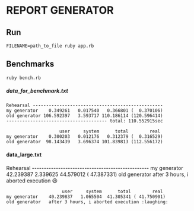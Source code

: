 # REPORT GENERATOR
## Run
`FILENAME=path_to_file ruby app.rb`


## Benchmarks
`ruby bench.rb`
##### data_for_benchmark.txt
```
Rehearsal -------------------------------------------------
my generator    0.349261   0.017540   0.366801 (  0.370106)
old generator 106.592397   3.593717 110.186114 (120.596414)
-------------------------------------- total: 110.552915sec
```
```
                    user     system      total        real
my generator    0.300203   0.012176   0.312379 (  0.316529)
old generator  98.143439   3.696374 101.839813 (112.556172)
```
#### data_large.txt
Rehearsal -------------------------------------------------
my generator   42.239387   2.339625  44.579012 ( 47.387331)
old generator  after 3 hours, i aborted execution :laughing: 

```
                     user     system      total        real
my generator    40.239837   1.065504  41.305341 ( 41.750901)
old generator   after 3 hours, i aborted execution :laughing: 

```